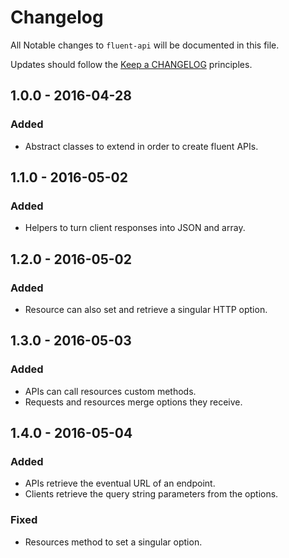 # Changelog

All Notable changes to `fluent-api` will be documented in this file.

Updates should follow the [Keep a CHANGELOG](http://keepachangelog.com/) principles.

## 1.0.0 - 2016-04-28

### Added
- Abstract classes to extend in order to create fluent APIs.

## 1.1.0 - 2016-05-02

### Added
- Helpers to turn client responses into JSON and array.

## 1.2.0 - 2016-05-02

### Added
- Resource can also set and retrieve a singular HTTP option.

## 1.3.0 - 2016-05-03

### Added
- APIs can call resources custom methods.
- Requests and resources merge options they receive.

## 1.4.0 - 2016-05-04

### Added
- APIs retrieve the eventual URL of an endpoint.
- Clients retrieve the query string parameters from the options.

### Fixed
- Resources method to set a singular option.
